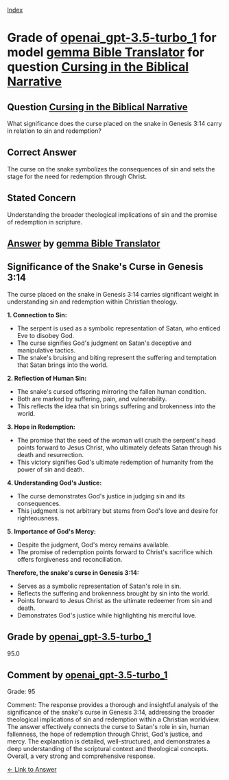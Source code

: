 
[Index](../../../../index.md)
# Grade of [openai_gpt-3.5-turbo_1](../../../grading_models/openai_gpt-3.5-turbo_1.md) for model [gemma Bible Translator](../../../answering_models/gemma_Bible_Translator.md) for question [Cursing in the Biblical Narrative](../../../questions/Cursing_in_the_Biblical_Narrative.md)

## Question [Cursing in the Biblical Narrative](../../../questions/Cursing_in_the_Biblical_Narrative.md)
What significance does the curse placed on the snake in Genesis 3:14 carry in relation to sin and redemption?

## Correct Answer
The curse on the snake symbolizes the consequences of sin and sets the stage for the need for redemption through Christ.

## Stated Concern
Understanding the broader theological implications of sin and the promise of redemption in scripture.

## [Answer](../Cursing_in_the_Biblical_Narrative.md) by [gemma Bible Translator](../../../answering_models/gemma_Bible_Translator.md)
## Significance of the Snake's Curse in Genesis 3:14

The curse placed on the snake in Genesis 3:14 carries significant weight in understanding sin and redemption within Christian theology.

**1. Connection to Sin:**

* The serpent is used as a symbolic representation of Satan, who enticed Eve to disobey God. 
* The curse signifies God's judgment on Satan's deceptive and manipulative tactics.
* The snake's bruising and biting represent the suffering and temptation that Satan brings into the world.

**2. Reflection of Human Sin:**

* The snake's cursed offspring mirroring the fallen human condition. 
* Both are marked by suffering, pain, and vulnerability.
* This reflects the idea that sin brings suffering and brokenness into the world.

**3. Hope in Redemption:**

* The promise that the seed of the woman will crush the serpent's head points forward to Jesus Christ, who ultimately defeats Satan through his death and resurrection.
* This victory signifies God's ultimate redemption of humanity from the power of sin and death.

**4. Understanding God's Justice:**

* The curse demonstrates God's justice in judging sin and its consequences.
* This judgment is not arbitrary but stems from God's love and desire for righteousness.

**5. Importance of God's Mercy:**

* Despite the judgment, God's mercy remains available. 
* The promise of redemption points forward to Christ's sacrifice which offers forgiveness and reconciliation.

**Therefore, the snake's curse in Genesis 3:14:**

* Serves as a symbolic representation of Satan's role in sin.
* Reflects the suffering and brokenness brought by sin into the world.
* Points forward to Jesus Christ as the ultimate redeemer from sin and death.
* Demonstrates God's justice while highlighting his merciful love.

## Grade by [openai_gpt-3.5-turbo_1](../../../grading_models/openai_gpt-3.5-turbo_1.md)
95.0

## Comment by [openai_gpt-3.5-turbo_1](../../../grading_models/openai_gpt-3.5-turbo_1.md)
Grade: 95

Comment: The response provides a thorough and insightful analysis of the significance of the snake's curse in Genesis 3:14, addressing the broader theological implications of sin and redemption within a Christian worldview. The answer effectively connects the curse to Satan's role in sin, human fallenness, the hope of redemption through Christ, God's justice, and mercy. The explanation is detailed, well-structured, and demonstrates a deep understanding of the scriptural context and theological concepts. Overall, a very strong and comprehensive response.

[&lt;- Link to Answer](../Cursing_in_the_Biblical_Narrative.md)
